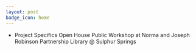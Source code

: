 ```yaml
---
layout: post
badge_icon: home
---
```


* Project Specifics Open House Public Workshop at Norma and Joseph Robinson Partnership Library @ Sulphur Springs 
